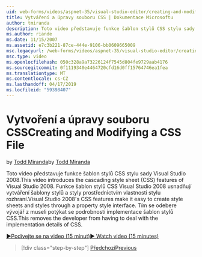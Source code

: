 ```yaml
---
uid: web-forms/videos/aspnet-35/visual-studio-editor/creating-and-modifying-a-css-file
title: Vytváření a úpravy souboru CSS | Dokumentace Microsoftu
author: tmiranda
description: Toto video představuje funkce šablon stylů CSS stylu sady Visual Studio 2008. Funkce šablon stylů CSS Visual Studio 2008 usnadňují vytváření šablony stylů...
ms.author: riande
ms.date: 11/15/2007
ms.assetid: e7c3b221-87ce-444e-9106-bb0609665009
msc.legacyurl: /web-forms/videos/aspnet-35/visual-studio-editor/creating-and-modifying-a-css-file
msc.type: video
ms.openlocfilehash: 050c328a9a73226124f7545d804fe9729aab4176
ms.sourcegitcommit: 0f1119340e4464720cfd16d0ff15764746ea1fea
ms.translationtype: MT
ms.contentlocale: cs-CZ
ms.lasthandoff: 04/17/2019
ms.locfileid: "59398407"
---
```

# <a name="creating-and-modifying-a-css-file"></a><span data-ttu-id="b4672-104">Vytvoření a úpravy souboru CSS</span><span class="sxs-lookup"><span data-stu-id="b4672-104">Creating and Modifying a CSS File</span></span>

<span data-ttu-id="b4672-105">by [Todd Miranda](https://github.com/tmiranda)</span><span class="sxs-lookup"><span data-stu-id="b4672-105">by [Todd Miranda](https://github.com/tmiranda)</span></span>

<span data-ttu-id="b4672-106">Toto video představuje funkce šablon stylů CSS stylu sady Visual Studio 2008.</span><span class="sxs-lookup"><span data-stu-id="b4672-106">This video introduces the cascading style sheet (CSS) features of Visual Studio 2008.</span></span> <span data-ttu-id="b4672-107">Funkce šablon stylů CSS Visual Studio 2008 usnadňují vytváření šablony stylů a styly prostřednictvím vlastnosti stylu rozhraní.</span><span class="sxs-lookup"><span data-stu-id="b4672-107">Visual Studio 2008's CSS features make it easy to create style sheets and styles through a property style interface.</span></span> <span data-ttu-id="b4672-108">Tím se odebere vývojář z museli potýkat se podrobnosti implementace šablon stylů CSS.</span><span class="sxs-lookup"><span data-stu-id="b4672-108">This removes the developer from having to deal with the implementation details of CSS.</span></span>

[<span data-ttu-id="b4672-109">&#9654;Podívejte se na video (15 minut)</span><span class="sxs-lookup"><span data-stu-id="b4672-109">&#9654; Watch video (15 minutes)</span></span>](https://channel9.msdn.com/Blogs/ASP-NET-Site-Videos/creating-and-modifying-a-css-file)

> [!div class="step-by-step"]
> [<span data-ttu-id="b4672-110">Předchozí</span><span class="sxs-lookup"><span data-stu-id="b4672-110">Previous</span></span>](quick-tour-of-the-visual-studio-2008-integrated-development-environment.md)
